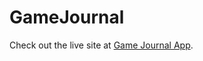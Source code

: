 # GameJournal
Check out the live site at [Game Journal App](http://gamejournal.app.s3-website-us-east-1.amazonaws.com/).
